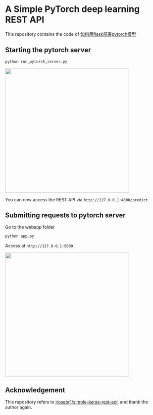 # A Simple PyTorch deep learning REST API

This repository contains the code of [如何用flask部署pytorch模型](https://zhuanlan.zhihu.com/p/35879835)

## Starting the pytorch server

```bash
python run_pytorch_server.py 
```

<img src='https://ws1.sinaimg.cn/large/006tNc79gy1fqi1tz84vtj30r603emxe.jpg' width='400'>

You can now access the REST API via `http://127.0.0.1:4000/predict`

## Submitting requests to pytorch server

Go to the webapp folder

```bash
python app.py
```

Access at `http://127.0.0.1:5000`

<img src='https://ws3.sinaimg.cn/large/006tNc79gy1fqi206fd7qj30i803g74b.jpg' width='400'>

## Acknowledgement
This repository refers to [jrosebr1/simple-keras-rest-api](https://github.com/jrosebr1/simple-keras-rest-api), and thank the author again.